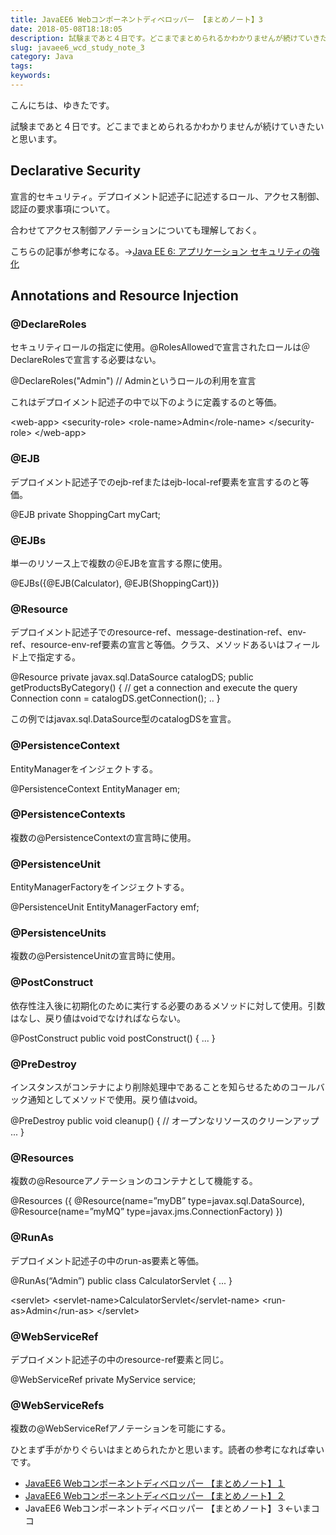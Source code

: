 ```yaml
---
title: JavaEE6 Webコンポーネントディベロッパー 【まとめノート】3
date: 2018-05-08T18:18:05
description: 試験まであと４日です。どこまでまとめられるかわかりませんが続けていきたいと思います。
slug: javaee6_wcd_study_note_3
category: Java
tags: 
keywords: 
---
```


こんにちは、ゆきたです。

試験まであと４日です。どこまでまとめられるかわかりませんが続けていきたいと思います。

## Declarative Security

宣言的セキュリティ。デプロイメント記述子に記述するロール、アクセス制御、認証の要求事項について。

合わせてアクセス制御アノテーションについても理解しておく。

こちらの記事が参考になる。→[Java EE 6: アプリケーション セキュリティの強化](https://www.infoq.com/jp/news/2010/07/javaee6-security)

## Annotations and Resource Injection

### @DeclareRoles

セキュリティロールの指定に使用。@RolesAllowedで宣言されたロールは＠DeclareRolesで宣言する必要はない。

@DeclareRoles("Admin") // Adminというロールの利用を宣言

これはデプロイメント記述子の中で以下のように定義するのと等価。

\<web-app\> \<security-role\> \<role-name\>Admin\</role-name\> \</security-role\> \</web-app\>

### @EJB

デプロイメント記述子でのejb-refまたはejb-local-ref要素を宣言するのと等価。

@EJB private ShoppingCart myCart;

### @EJBs

単一のリソース上で複数の＠EJBを宣言する際に使用。

@EJBs({@EJB(Calculator), @EJB(ShoppingCart)})

### @Resource

デプロイメント記述子でのresource-ref、message-destination-ref、env-ref、resource-env-ref要素の宣言と等価。クラス、メソッドあるいはフィールド上で指定する。

@Resource private javax.sql.DataSource catalogDS; public getProductsByCategory() { // get a connection and execute the query Connection conn = catalogDS.getConnection(); .. }

この例ではjavax.sql.DataSource型のcatalogDSを宣言。

### @PersistenceContext

EntityManagerをインジェクトする。

@PersistenceContext EntityManager em;

### @PersistenceContexts

複数の@PersistenceContextの宣言時に使用。

### @PersistenceUnit

EntityManagerFactoryをインジェクトする。

@PersistenceUnit EntityManagerFactory emf;

### @PersistenceUnits

複数の@PersistenceUnitの宣言時に使用。

### @PostConstruct

依存性注入後に初期化のために実行する必要のあるメソッドに対して使用。引数はなし、戻り値はvoidでなければならない。

@PostConstruct public void postConstruct() { ... }

### @PreDestroy

インスタンスがコンテナにより削除処理中であることを知らせるためのコールバック通知としてメソッドで使用。戻り値はvoid。

@PreDestroy public void cleanup() { // オープンなリソースのクリーンアップ ... }

### @Resources

複数の@Resourceアノテーションのコンテナとして機能する。

@Resources ({ @Resource(name=”myDB” type=javax.sql.DataSource), @Resource(name=”myMQ” type=javax.jms.ConnectionFactory) })

### @RunAs

デプロイメント記述子の中のrun-as要素と等価。

@RunAs(“Admin”) public class CalculatorServlet { ... }

\<servlet\> \<servlet-name\>CalculatorServlet\</servlet-name\> \<run-as\>Admin\</run-as\> \</servlet\>

### @WebServiceRef

デプロイメント記述子の中のresource-ref要素と同じ。

@WebServiceRef private MyService service;

### @WebServiceRefs

複数の@WebServiceRefアノテーションを可能にする。

ひとまず手がかりぐらいはまとめられたかと思います。読者の参考になれば幸いです。

- [JavaEE6 Webコンポーネントディベロッパー 【まとめノート】１](https://creatase.info/javaee6_wcd_study_note_1/)
- [JavaEE6 Webコンポーネントディベロッパー 【まとめノート】２](https://creatase.info/javaee6_wcd_study_note_2/)
- JavaEE6 Webコンポーネントディベロッパー 【まとめノート】３←いまココ
